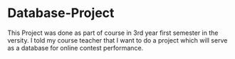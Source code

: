 # Database-Project
This Project was done as part of course in 3rd year first semester in the versity. I told my course teacher that I want to do a project which will serve as a database for online contest performance.
